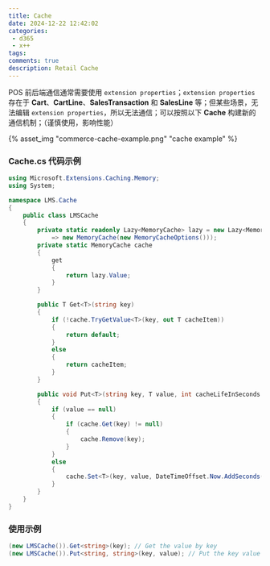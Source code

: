 ```yaml
---
title: Cache
date: 2024-12-22 12:42:02
categories: 
 - d365
 - x++
tags:
comments: true
description: Retail Cache
---
```


POS 前后端通信通常需要使用 `extension properties`；`extension properties` 存在于 **Cart**、**CartLine**、**SalesTransaction** 和 **SalesLine** 等；但某些场景，无法编辑 `extension properties`，所以无法通信；可以按照以下 **Cache** 构建新的通信机制；（谨慎使用，影响性能）

{% asset_img "commerce-cache-example.png" "cache example" %}

### Cache.cs 代码示例

```c#
using Microsoft.Extensions.Caching.Memory;
using System;

namespace LMS.Cache
{
    public class LMSCache
    {
        private static readonly Lazy<MemoryCache> lazy = new Lazy<MemoryCache>(()
            => new MemoryCache(new MemoryCacheOptions()));
        private static MemoryCache cache
        {
            get
            {
                return lazy.Value;
            }
        }

        public T Get<T>(string key)
        {
            if (!cache.TryGetValue<T>(key, out T cacheItem))
            {
                return default;
            }
            else
            {
                return cacheItem;
            }
        }

        public void Put<T>(string key, T value, int cacheLifeInSeconds = 500)
        {
            if (value == null)
            {
                if (cache.Get(key) != null)
                {
                    cache.Remove(key);
                }
            }
            else
            {
                cache.Set<T>(key, value, DateTimeOffset.Now.AddSeconds(cacheLifeInSeconds));
            }
        }
    }
}
```

### 使用示例

```c#
(new LMSCache()).Get<string>(key); // Get the value by key
(new LMSCache()).Put<string, string>(key, value); // Put the key value mapping
```